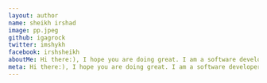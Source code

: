 ```yaml
---
layout: author
name: sheikh irshad
image: pp.jpeg
github: igagrock
twitter: imshykh
facebook: irshsheikh
aboutMe: Hi there:), I hope you are doing great. I am a software developer based in Bengaluru. I am a technology enthusiast. I constantly explore new software languages and other tech stuff.
meta: Hi there:), I hope you are doing great. I am a software developer based in Bengaluru. I am a technology enthusiast. I constantly explore new software languages and other tech stuff.
---
```

